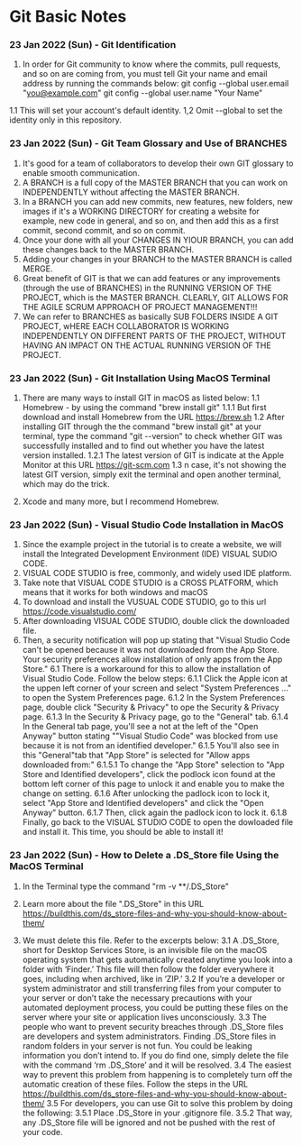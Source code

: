 # Git Basic Notes

### 23 Jan 2022 (Sun) - Git Identification
1. In order for Git community to know where the commits, pull requests, and so on are coming from, you must tell Git your name and email address by running the commands below:
git config --global user.email "you@example.com"
git config --global user.name "Your Name"

1.1 This will set your account's default identity.
1,2 Omit --global to set the identity only in this repository.

### 23 Jan 2022 (Sun) - Git Team Glossary and Use of BRANCHES
1. It's good for a team of collaborators to develop their own GIT glossary to enable smooth communication.
2. A BRANCH is a full copy of the MASTER BRANCH that you can work on INDEPENDENTLY without affecting the MASTER BRANCH.
3. In a BRANCH you can add new commits, new features, new folders, new images if it's a WORKING DIRECTORY for creating a website for example, new code in general, and so on, and then add this as a first commit, second commit, and so on commit.
4. Once your done with all your CHANGES IN YIOUR BRANCH, you can add these changes back to the MASTER BRANCH. 
5. Adding your changes in your BRANCH to the MASTER BRANCH is called MERGE.
6. Great benefit of GIT is that we can add features or any improvements (through the use of BRANCHES) in the RUNNING VERSION OF THE PROJECT, which is the MASTER BRANCH.  CLEARLY, GIT ALLOWS FOR THE AGILE SCRUM APPROACH OF PROJECT MANAGEMENT!!!
7. We can refer to BRANCHES as basically SUB FOLDERS INSIDE A GIT PROJECT, wHERE EACH COLLABORATOR IS WORKING INDEPENDENTLY ON DIFFERENT PARTS OF THE PROJECT, WITHOUT HAVING AN IMPACT ON THE ACTUAL RUNNING VERSION OF THE PROJECT.

### 23 Jan 2022 (Sun) - Git Installation Using MacOS Terminal
1. There are many ways to install GIT in macOS as listed below:
1.1 Homebrew - by using the command "brew install git"
1.1.1 But first download and install Homebrew from the URL https://brew.sh
1.2 After installing GIT through the the command "brew install git" at your terminal, type the command "git --version" to check whether GIT was successfully installed and to find out whether you have the latest version installed.
1.2.1 The latest version of GIT is indicate at the Apple Monitor at this URL https://git-scm.com
1.3 n case, it's not showing the latest GIT version, simply exit the terminal and open another terminal, which may do the trick. 

2. Xcode and many more, but I recommend Homebrew.

### 23 Jan 2022 (Sun) - Visual Studio Code Installation in MacOS
1. Since the example project in the tutorial is to create a website, we will install the Integrated Development Environment (IDE) VISUAL SUDIO CODE.
2. VISUAL CODE STUDIO is free, commonly, and widely used IDE platform.
3. Take note that VISUAL CODE STUDIO is a CROSS PLATFORM, which means that it works for both windows and macOS
4. To download and install the VUSUAL CODE STUDIO, go to this url  https://code.visualstudio.com/
5. After downloading VISUAL CODE STUDIO, double click the downloaded file.
6. Then, a security notification will pop up stating that "Visual Studio Code can't be opened because it was not downloaded from the App Store. Your security preferences allow installation of only apps from the App Store."
6.1 There is a workaround for this to allow the installation of Visual Studio Code. Follow the below steps:
6.1.1 Click the Apple icon at the uppen left corner of your screen and select "System Preferences ..." to open the System Preferences page.
6.1.2 In the System Preferences page, double click "Security & Privacy" to ope the Security & Privacy page.
6.1.3 In the Security & Privacy page, go to the "General" tab. 
6.1.4 In the General tab page, you'll see a not at the left of the "Open Anyway" button stating ""Visual Studio Code" was blocked from use because it is not from an identified developer." 
6.1.5 You'll also see in this "General"tab that "App Store" is selected for "Allow apps downloaded from:" 
6.1.5.1 To change the "App Store" selection to "App Store and Identified developers", click the podlock icon found at the bottom left corner of this page to unlock it and enable you to make the change on setting.
6.1.6 After unlocking the padlock icon to lock it, select "App Store and Identified developers" and click the "Open Anyway" button.
6.1.7 Then, click again the padlock icon to lock it.
6.1.8 Finally, go back to the VISUAL STUDIO CODE to open the dowloaded file and install it. This time, you should be able to install it! 
  
### 23 Jan 2022 (Sun) - How to Delete a .DS_Store file Using the MacOS Terminal
1. In the Terminal type the command "rm -v **/.DS_Store"

2. Learn more about the file ".DS_Store" in this URL https://buildthis.com/ds_store-files-and-why-you-should-know-about-them/
3. We must delete this file. Refer to the excerpts below:
3.1 A .DS_Store, short for Desktop Services Store, is an invisible file on the macOS operating system that gets automatically created anytime you look into a folder with ‘Finder.’ This file will then follow the folder everywhere it goes, including when archived, like in ‘ZIP.’
3.2 If you’re a developer or system administrator and still transferring files from your computer to your server or don’t take the necessary precautions with your automated deployment process, you could be putting these files on the server where your site or application lives unconsciously.
3.3 The people who want to prevent security breaches through .DS_Store files are developers and system administrators. Finding .DS_Store files in random folders in your server is not fun. You could be leaking information you don’t intend to. If you do find one, simply delete the file with the command  ‘rm .DS_Store’ and it will be resolved.
3.4 The easiest way to prevent this problem from happening is to completely turn off the automatic creation of these files. Follow the steps in the URL https://buildthis.com/ds_store-files-and-why-you-should-know-about-them/
3.5 For developers, you can use Git to solve this problem by doing the following:
3.5.1 Place .DS_Store in your .gitignore file. 
3.5.2 That way, any .DS_Store file will be ignored and not be pushed with the rest of your code.




